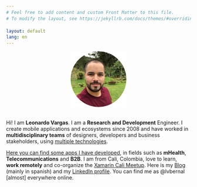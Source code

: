 ```yaml
---
# Feel free to add content and custom Front Matter to this file.
# To modify the layout, see https://jekyllrb.com/docs/themes/#overriding-theme-defaults

layout: default
lang: en
---
```


<center>
    <img src="/images/profile.png" height="152" />
    <br/><br/>
</center>

Hi! I am __Leonardo Vargas__. I am a __Research and Development__ Engineer. I create mobile applications and ecosystems since 2008 and have worked in __multidisciplinary teams__ of designers, developers and business stakeholders, using [multiple technologies](/tech).

[Here you can find some apps I have developed](/apps), in fields such as __mHealth__, __Telecommunications__ and __B2B__. I am from Cali, Colombia, love to learn, __work remotely__ and co-organize the [Xamarin Cali Meetup](https://www.meetup.com/Xamarin-Cali/). Here is my [Blog](https://blog.lvbernal.com/) (mainly in spanish) and my [LinkedIn profile](https://www.linkedin.com/in/lvbernal/). You can find me as @lvbernal [almost] everywhere online.
